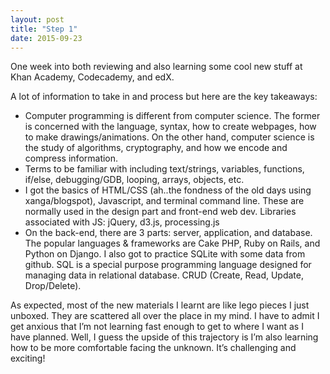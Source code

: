 ```yaml
--- 
layout: post
title: "Step 1"
date: 2015-09-23
---
```

One week into both reviewing and also learning some cool new stuff at Khan Academy, Codecademy, and edX. 


A lot of information to take in and process but here are the key takeaways:
<ul>
<li>Computer programming is different from computer science. The former is concerned with the language, syntax, how to create webpages, how to make drawings/animations. On the other hand, computer science is the study of algorithms, cryptography, and how we encode and compress information. </li>
<li>Terms to be familiar with including text/strings, variables, functions, if/else, debugging/GDB, looping, arrays, objects, etc.</li>
<li>I got the basics of HTML/CSS (ah..the fondness of the old days using xanga/blogspot), Javascript, and terminal command line. These are normally used in the design part and front-end web dev. Libraries associated with JS: jQuery, d3.js, processing.js</li>
<li>On the back-end, there are 3 parts: server, application, and database. The popular languages & frameworks are Cake PHP, Ruby on Rails, and Python on Django. I also got to practice SQLite with some data from github. SQL is a special purpose programming language designed for managing data in relational database. CRUD (Create, Read, Update, Drop/Delete).</li>
</ul>

As expected, most of the new materials I learnt are like lego pieces I just unboxed. They are scattered all over the place in my mind. I have to admit I get anxious that I’m not learning fast enough to get to where I want as I have planned. Well, I guess the upside of this trajectory is I’m also learning how to be more comfortable facing the unknown. It’s challenging and exciting!
